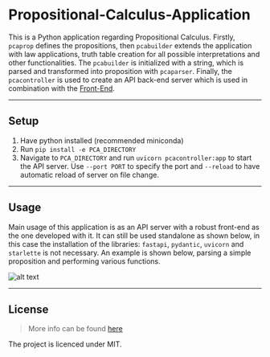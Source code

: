 # Propositional-Calculus-Application

This is a Python application regarding Propositional Calculus. Firstly, `pcaprop` defines the propositions,
then `pcabuilder` extends the application with law applications, truth table creation for all possible
interpretations and other functionalities. The `pcabuilder` is initialized with a string, which is parsed and
transformed into proposition with `pcaparser`. Finally, the `pcacontroller` is used to create an API back-end server which is
used in combination with the [Front-End](https://github.com/p2424630/PCA-Front).

***

## Setup

1. Have python installed (recommended miniconda)
2. Run `pip install -e PCA_DIRECTORY`
3. Navigate to `PCA_DIRECTORY` and run `uvicorn pcacontroller:app` to start the API server. Use `--port PORT` to specify the port
   and `--reload` to have automatic reload of server on file change.

***

## Usage

Main usage of this application is as an API server with a robust front-end as the one developed with it. It can still be
used standalone as shown below, in this case the installation of the libraries: `fastapi`, `pydantic`, `uvicorn`
and `starlette` is not necessary. An example is shown below, parsing a simple proposition and performing various
functions.

![alt text][pcabuilder]

[pcabuilder]: https://github.com/p2424630/PCA/blob/main/images/pcabuilder.JPG "pcabuilder image"

***

## License

> More info can be found [here](https://github.com/p2424630/PCA/blob/main/LICENSE)

The project is licenced under MIT.
